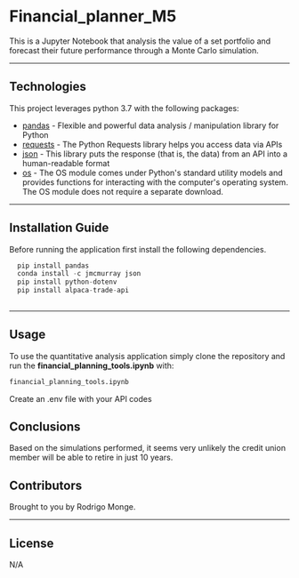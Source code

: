 # Financial_planner_M5


This is a Jupyter Notebook that analysis the value of a set portfolio and forecast their future performance through a Monte Carlo simulation.

---

## Technologies

This project leverages python 3.7 with the following packages:

* [pandas](https://github.com/google/pandas) - Flexible and powerful data analysis / manipulation library for Python
* [requests](https://github.com/google/requests) - The Python Requests library helps you access data via APIs
* [json](https://github.com/google/json) - This library puts the response (that is, the data) from an API into a human-readable format
* [os](https://github.com/google/os) - The OS module comes under Python's standard utility models and provides functions for interacting with the computer's operating system. The OS module does not require a separate download.



---

## Installation Guide

Before running the application first install the following dependencies.

```python
  pip install pandas
  conda install -c jmcmurray json
  pip install python-dotenv
  pip install alpaca-trade-api
  
```

---

## Usage

To use the quantitative analysis application simply clone the repository and run the **financial_planning_tools.ipynb** with:

```python
financial_planning_tools.ipynb
```

Create an .env file with your API codes

## Conclusions

Based on the simulations performed, it seems very unlikely the credit union member will be able to retire in just 10 years.

## Contributors

Brought to you by Rodrigo Monge.

---

## License

N/A
